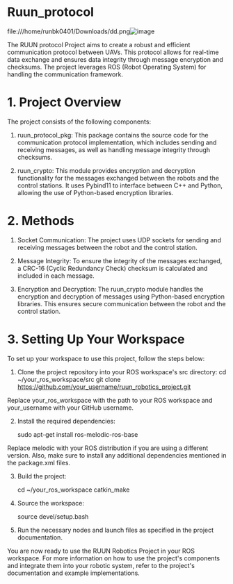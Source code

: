 # Ruun_protocol
file:///home/runbk0401/Downloads/dd.png![image](https://user-images.githubusercontent.com/109836008/235913527-0ac99ee7-44d4-4319-ac8d-06a248dd25a9.png)

The RUUN protocol Project aims to create a robust and efficient communication protocol between UAVs. This protocol allows for real-time data exchange and ensures data integrity through message encryption and checksums. The project leverages ROS (Robot Operating System) for handling the communication framework.

# 1. Project Overview

The project consists of the following components:

1. ruun_protocol_pkg: This package contains the source code for the communication protocol implementation, which includes sending and receiving messages, as well as handling message integrity through checksums.

2. ruun_crypto: This module provides encryption and decryption functionality for the messages exchanged between the robots and the control stations. It uses Pybind11 to interface between C++ and Python, allowing the use of Python-based encryption libraries.

# 2. Methods

1. Socket Communication: The project uses UDP sockets for sending and receiving messages between the robot and the control station.

2. Message Integrity: To ensure the integrity of the messages exchanged, a CRC-16 (Cyclic Redundancy Check) checksum is calculated and included in each message.

3. Encryption and Decryption: The ruun_crypto module handles the encryption and decryption of messages using Python-based encryption libraries. This ensures secure communication between the robot and the control station.

# 3. Setting Up Your Workspace

To set up your workspace to use this project, follow the steps below:

1. Clone the project repository into your ROS workspace's src directory:
    cd ~/your_ros_workspace/src
    git clone https://github.com/your_username/ruun_robotics_project.git

Replace your_ros_workspace with the path to your ROS workspace and your_username with your GitHub username.

2. Install the required dependencies:

    sudo apt-get install ros-melodic-ros-base

Replace melodic with your ROS distribution if you are using a different version. Also, make sure to install any additional dependencies mentioned in the package.xml files.

3. Build the project:

    cd ~/your_ros_workspace
    catkin_make

4. Source the workspace:

    source devel/setup.bash
    
5. Run the necessary nodes and launch files as specified in the project documentation.

You are now ready to use the RUUN Robotics Project in your ROS workspace. For more information on how to use the project's components and integrate them into your robotic system, refer to the project's documentation and example implementations.
